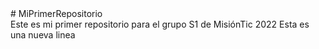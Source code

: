 <div alig = "center">
# MiPrimerRepositorio
</div>
Este es mi primer repositorio para el grupo S1 de MisiónTic 2022 
Esta es una nueva linea
